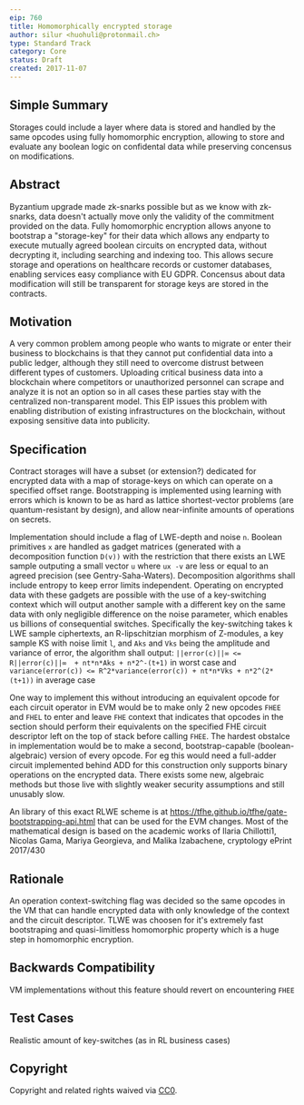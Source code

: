 ```yaml
---
eip: 760
title: Homomorphically encrypted storage
author:	silur <huohuli@protonmail.ch>
type: Standard Track
category: Core
status: Draft
created: 2017-11-07
---
```


## Simple Summary
Storages could include a layer where data is stored and handled by the same opcodes using fully homomorphic encryption, allowing to store and evaluate any boolean logic on confidental data while
preserving concensus on modifications.

## Abstract
Byzantium upgrade made zk-snarks possible but as we know with zk-snarks, data doesn't actually move only the validity of the commitment provided on the data.
Fully homomorphic encryption allows anyone to bootstrap a "storage-key" for their data which allows any endparty to execute mutually agreed boolean circuits on
encrypted data, without decrypting it, including searching and indexing too. This allows secure storage and operations on healthcare records or customer databases, enabling services easy compliance with EU GDPR. Concensus about data modification will still be transparent for storage keys are stored in the contracts.

## Motivation
A very common problem among people who wants to migrate or enter their business to blockchains is that they cannot put confidential data into a public ledger,
although they still need to overcome distrust between different types of customers. Uploading critical business data into a blockchain where competitors or unauthorized personnel can scrape and analyze it is not an option so in all cases these parties stay with the centralized non-transparent model.
This EIP issues this problem with enabling distribution of existing infrastructures on the blockchain, without exposing sensitive data into publicity.

## Specification

Contract storages will have a subset (or extension?) dedicated for encrypted data with a map of storage-keys on which can operate on a specified offset range.
Bootstrapping is implemented using learning with errors which is known to be as hard as lattice shortest-vector problems (are quantum-resistant by design),
and allow near-infinite amounts of operations on secrets.

Implementation should include a flag of LWE-depth and noise `n`. Boolean primitives `x` are handled as gadget matrices (generated with a decomposition
function `D(v))` with the restriction that there exists an LWE sample outputing a small vector `u` where `ux -v` are less or equal to an agreed precision (see Gentry-Saha-Waters).
Decomposition algorithms shall include entropy to keep error limits independent.
Operating on encrypted data with these gadgets are possible with the use of a key-switching context which will output another sample with a different key
on the same data with only negligible difference on the noise parameter, which enables us billions of consequential switches.
Specifically the key-switching takes k LWE sample ciphertexts, an R-lipschitzian morphism of Z-modules, a key sample KS with noise limit `l`, and `Aks` and `Vks`
being the amplitude and variance of error, the algorithm shall output:
`||error(c)||∞ <= R||error(c)||∞  + nt*n*Aks + n*2^-(t+1)` in worst case and
`variance(error(c)) <= R^2*variance(error(c)) + nt*n*Vks + n*2^(2*(t+1))` in average case

One way to implement this without introducing an equivalent opcode for each circuit operator in EVM would be to make only 2 new opcodes `FHEE` and `FHEL` to enter and leave `FHE` context that indicates that opcodes in the section should perform their equivalents on the specified FHE circuit descriptor left on the top of stack before calling `FHEE`.
The hardest obstalce in implementation would be to make a second, bootstrap-capable (boolean-algebraic) version of every opcode.
For eg this would need a full-adder circuit implemented behind ADD for this construction only supports binary operations on the encrypted data. There exists some new, algebraic methods but those live with slightly weaker security assumptions and still unusably slow.

An library of this exact RLWE scheme is at https://tfhe.github.io/tfhe/gate-bootstrapping-api.html that can be used for the EVM changes.
Most of the mathematical design is based on the academic works of Ilaria Chillotti1, Nicolas Gama, Mariya Georgieva, and Malika Izabachene, cryptology ePrint 2017/430
## Rationale
An operation context-switching flag was decided so the same opcodes in the VM that can handle encrypted data with only knowledge of the context and the circuit descriptor.
TLWE was choosen for it's extremely fast bootstraping and quasi-limitless homomorphic property which is a huge step in homomorphic encryption.
## Backwards Compatibility
VM implementations without this feature should revert on encountering `FHEE`
## Test Cases
Realistic amount of key-switches (as in RL business cases) 
## Copyright
Copyright and related rights waived via [CC0](https://creativecommons.org/publicdomain/zero/1.0/).

